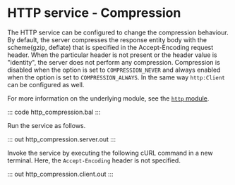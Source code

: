 # HTTP service - Compression

The HTTP service can be configured to change the compression behaviour. By default, the server compresses the response entity body with the scheme(gzip, deflate) that is specified in the Accept-Encoding request header. When the particular header is not present or the header value is "identity", the server does not perform any compression. Compression is disabled when the option is set to `COMPRESSION_NEVER` and always enabled when the option is set to `COMPRESSION_ALWAYS`. In the same way `http:Client` can be configured as well. 

For more information on the underlying module, see the [`http` module](https://lib.ballerina.io/ballerina/http/latest/).

::: code http_compression.bal :::

Run the service as follows.

::: out http_compression.server.out :::

Invoke the service by executing the following cURL command in a new terminal.
Here, the `Accept-Encoding` header is not specified.

::: out http_compression.client.out :::
